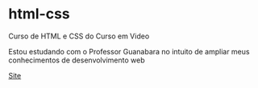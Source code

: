# html-css
 Curso de HTML e CSS do Curso em Video

Estou estudando com o Professor Guanabara no intuito de ampliar meus conhecimentos de desenvolvimento web

<a href="https://zeca-ryan.github.io/html-css/desafios/modulo%2002/d010/">Site</a>